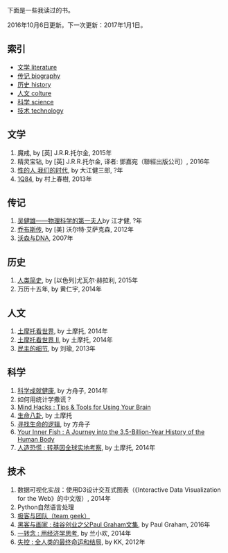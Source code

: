 下面是一些我读过的书。

2016年10月6日更新。下一次更新：2017年1月1日。


## 索引

- [文学 literature](#文学)
- [传记 biography](#传记)
- [历史 history](#历史)
- [人文 colture](#人文)
- [科学 science](#科学)
- [技术 technology](#技术)

## 文学

1. 魔戒, by [英] J.R.R.托尔金, 2015年
1. 精灵宝钻, by [英] J.R.R.托尔金, 译者: 鄧嘉宛（聯經出版公司）, 2016年
1. [性的人 我们的时代](https://book.douban.com/subject/1512236/), by 大江健三郎, ?年
1. [1Q84](https://book.douban.com/subject/4047637/), by 村上春樹, 2013年

## 传记

1. [吴健雄――物理科学的第一夫人](https://book.douban.com/subject/1034096/)by 江才健, ?年
1. [乔布斯传](https://book.douban.com/subject/6798611/), by [美] 沃尔特·艾萨克森, 2012年
1. [沃森与DNA](https://book.douban.com/subject/1687377/), 2007年

## 历史

1. [人类简史](https://book.douban.com/subject/25985021/), by [以色列]尤瓦尔·赫拉利, 2015年
1. 万历十五年, by 黄仁宇, 2014年

## 人文

1. [土摩托看世界](https://book.douban.com/subject/20258503/), by 土摩托, 2014年
1. [土摩托看世界 II](https://book.douban.com/subject/25934263/), by 土摩托, 2014年
1. [民主的细节](https://book.douban.com/subject/3813669/), by 刘瑜, 2013年

## 科学

1. [科学成就健康](https://book.douban.com/subject/1959248/), by 方舟子, 2014年
1. 如何用统计学撒谎？
1. [Mind Hacks : Tips & Tools for Using Your Brain](https://book.douban.com/subject/1395497/)
1. [生命八卦](https://book.douban.com/subject/4268931/), by 土摩托
1. [寻找生命的逻辑](https://book.douban.com/subject/1453798/), by 方舟子
1. [Your Inner Fish : A Journey into the 3.5-Billion-Year History of the Human Body](https://book.douban.com/subject/2994844/)
1. [人造恐慌 : 转基因全球实地考察](https://book.douban.com/subject/26140658/), by 土摩托, 2014年

## 技术

1. 数据可视化实战：使用D3设计交互式图表（《Interactive Data Visualization for the Web》的中文版）, 2014年
1. Python自然语言处理
1. [极客与团队（team geek）](https://book.douban.com/subject/21372237/)
1. [黑客与画家 : 硅谷创业之父Paul Graham文集](https://book.douban.com/subject/6021440/), by Paul Graham, 2016年
1. [一转念 : 用经济学思考](https://book.douban.com/subject/6398075/), by 兰小欢, 2014年
1. [失控 : 全人类的最终命运和结局](https://book.douban.com/subject/5375620/), by KK, 2012年
